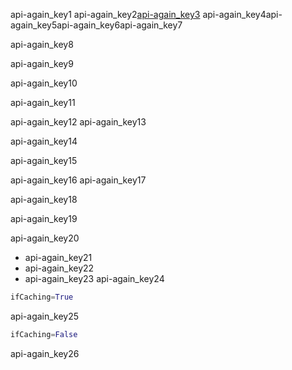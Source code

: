 api-again_key1
api-again_key2[api-again_key3](http://saral.navgurukul.org/api/courses/74/exercises)
api-again_key4api-again_key5api-again_key6api-again_key7

api-again_key8


api-again_key9


api-again_key10


api-again_key11


api-again_key12
api-again_key13


api-again_key14


api-again_key15


api-again_key16
api-again_key17


api-again_key18


api-again_key19


api-again_key20


- api-again_key21
- api-again_key22
- api-again_key23
api-again_key24


```python
ifCaching=True
```
api-again_key25


```python
ifCaching=False
```
api-again_key26
